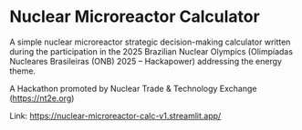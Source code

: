 # Nuclear Microreactor Calculator

A simple nuclear microreactor strategic decision-making calculator written during the participation in the 2025 Brazilian Nuclear Olympics (Olimpíadas Nucleares Brasileiras (ONB) 2025 – Hackapower) addressing the energy theme.

A Hackathon promoted by Nuclear Trade & Technology Exchange (https://nt2e.org)

Link: https://nuclear-microreactor-calc-v1.streamlit.app/
